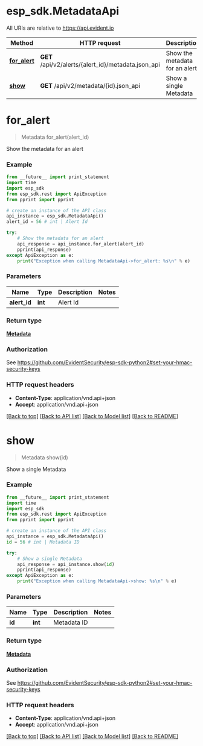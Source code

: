 # esp_sdk.MetadataApi

All URIs are relative to https://api.evident.io

Method | HTTP request | Description
------------- | ------------- | -------------
[**for_alert**](MetadataApi.md#for_alert) | **GET** /api/v2/alerts/{alert_id}/metadata.json_api | Show the metadata for an alert
[**show**](MetadataApi.md#show) | **GET** /api/v2/metadata/{id}.json_api | Show a single Metadata


# **for_alert**
> Metadata for_alert(alert_id)

Show the metadata for an alert

### Example 
```python
from __future__ import print_statement
import time
import esp_sdk
from esp_sdk.rest import ApiException
from pprint import pprint

# create an instance of the API class
api_instance = esp_sdk.MetadataApi()
alert_id = 56 # int | Alert Id

try: 
    # Show the metadata for an alert
    api_response = api_instance.for_alert(alert_id)
    pprint(api_response)
except ApiException as e:
    print("Exception when calling MetadataApi->for_alert: %s\n" % e)
```

### Parameters

Name | Type | Description  | Notes
------------- | ------------- | ------------- | -------------
 **alert_id** | **int**| Alert Id | 

### Return type

[**Metadata**](Metadata.md)

### Authorization

See https://github.com/EvidentSecurity/esp-sdk-python2#set-your-hmac-security-keys

### HTTP request headers

 - **Content-Type**: application/vnd.api+json
 - **Accept**: application/vnd.api+json

[[Back to top]](#) [[Back to API list]](../README.md#documentation-for-api-endpoints) [[Back to Model list]](../README.md#documentation-for-models) [[Back to README]](../README.md)

# **show**
> Metadata show(id)

Show a single Metadata

### Example 
```python
from __future__ import print_statement
import time
import esp_sdk
from esp_sdk.rest import ApiException
from pprint import pprint

# create an instance of the API class
api_instance = esp_sdk.MetadataApi()
id = 56 # int | Metadata ID

try: 
    # Show a single Metadata
    api_response = api_instance.show(id)
    pprint(api_response)
except ApiException as e:
    print("Exception when calling MetadataApi->show: %s\n" % e)
```

### Parameters

Name | Type | Description  | Notes
------------- | ------------- | ------------- | -------------
 **id** | **int**| Metadata ID | 

### Return type

[**Metadata**](Metadata.md)

### Authorization

See https://github.com/EvidentSecurity/esp-sdk-python2#set-your-hmac-security-keys

### HTTP request headers

 - **Content-Type**: application/vnd.api+json
 - **Accept**: application/vnd.api+json

[[Back to top]](#) [[Back to API list]](../README.md#documentation-for-api-endpoints) [[Back to Model list]](../README.md#documentation-for-models) [[Back to README]](../README.md)

